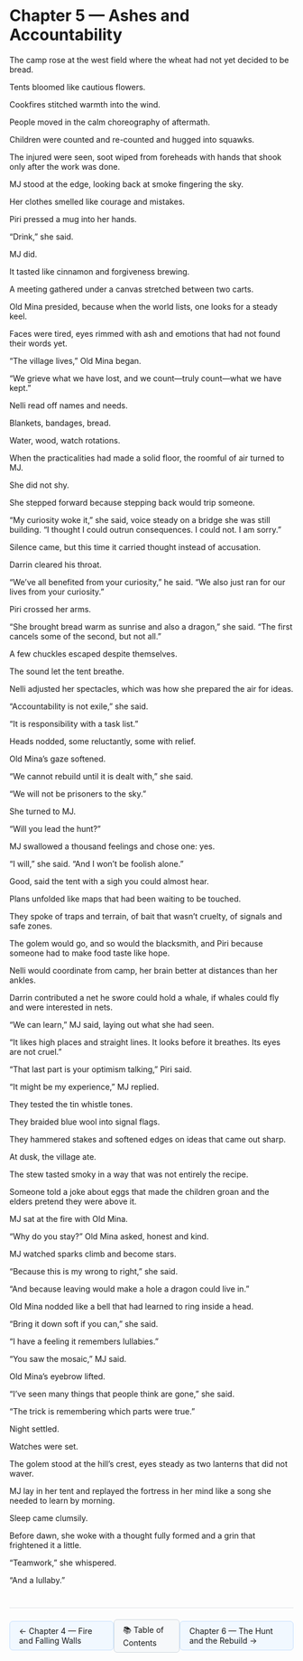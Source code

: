 # Chapter 5 — Ashes and Accountability

The camp rose at the west field where the wheat had not yet decided to be bread.

Tents bloomed like cautious flowers.

Cookfires stitched warmth into the wind.

People moved in the calm choreography of aftermath.

Children were counted and re-counted and hugged into squawks.

The injured were seen, soot wiped from foreheads with hands that shook only after the work was done.

MJ stood at the edge, looking back at smoke fingering the sky.

Her clothes smelled like courage and mistakes.

Piri pressed a mug into her hands.

“Drink,” she said.

MJ did.

It tasted like cinnamon and forgiveness brewing.

A meeting gathered under a canvas stretched between two carts.

Old Mina presided, because when the world lists, one looks for a steady keel.

Faces were tired, eyes rimmed with ash and emotions that had not found their words yet.

“The village lives,” Old Mina began.

“We grieve what we have lost, and we count—truly count—what we have kept.”

Nelli read off names and needs.

Blankets, bandages, bread.

Water, wood, watch rotations.

When the practicalities had made a solid floor, the roomful of air turned to MJ.

She did not shy.

She stepped forward because stepping back would trip someone.

“My curiosity woke it,” she said, voice steady on a bridge she was still building. “I thought I could outrun consequences. I could not. I am sorry.”

Silence came, but this time it carried thought instead of accusation.

Darrin cleared his throat.

“We’ve all benefited from your curiosity,” he said. “We also just ran for our lives from your curiosity.”

Piri crossed her arms.

“She brought bread warm as sunrise and also a dragon,” she said. “The first cancels some of the second, but not all.”

A few chuckles escaped despite themselves.

The sound let the tent breathe.

Nelli adjusted her spectacles, which was how she prepared the air for ideas.

“Accountability is not exile,” she said.

“It is responsibility with a task list.”

Heads nodded, some reluctantly, some with relief.

Old Mina’s gaze softened.

“We cannot rebuild until it is dealt with,” she said.

“We will not be prisoners to the sky.”

She turned to MJ.

“Will you lead the hunt?”

MJ swallowed a thousand feelings and chose one: yes.

“I will,” she said. “And I won’t be foolish alone.”

Good, said the tent with a sigh you could almost hear.

Plans unfolded like maps that had been waiting to be touched.

They spoke of traps and terrain, of bait that wasn’t cruelty, of signals and safe zones.

The golem would go, and so would the blacksmith, and Piri because someone had to make food taste like hope.

Nelli would coordinate from camp, her brain better at distances than her ankles.

Darrin contributed a net he swore could hold a whale, if whales could fly and were interested in nets.

“We can learn,” MJ said, laying out what she had seen.

“It likes high places and straight lines. It looks before it breathes. Its eyes are not cruel.”

“That last part is your optimism talking,” Piri said.

“It might be my experience,” MJ replied.

They tested the tin whistle tones.

They braided blue wool into signal flags.

They hammered stakes and softened edges on ideas that came out sharp.

At dusk, the village ate.

The stew tasted smoky in a way that was not entirely the recipe.

Someone told a joke about eggs that made the children groan and the elders pretend they were above it.

MJ sat at the fire with Old Mina.

“Why do you stay?” Old Mina asked, honest and kind.

MJ watched sparks climb and become stars.

“Because this is my wrong to right,” she said.

“And because leaving would make a hole a dragon could live in.”

Old Mina nodded like a bell that had learned to ring inside a head.

“Bring it down soft if you can,” she said.

“I have a feeling it remembers lullabies.”

“You saw the mosaic,” MJ said.

Old Mina’s eyebrow lifted.

“I’ve seen many things that people think are gone,” she said.

“The trick is remembering which parts were true.”

Night settled.

Watches were set.

The golem stood at the hill’s crest, eyes steady as two lanterns that did not waver.

MJ lay in her tent and replayed the fortress in her mind like a song she needed to learn by morning.

Sleep came clumsily.

Before dawn, she woke with a thought fully formed and a grin that frightened it a little.

“Teamwork,” she whispered.

“And a lullaby.”

<!-- NAVIGATION START -->
<div style="border-top: 1px solid #e1e4e8; margin-top: 40px; padding-top: 20px; display: flex; justify-content: space-between; align-items: center;">
  <a href="chapter-04-fire-and-falling-walls.html" style="background-color: #f1f8ff; border: 1px solid #c8e1ff; padding: 8px 16px; text-decoration: none; border-radius: 6px;">← Chapter 4 — Fire and Falling Walls</a>
  <a href="../index.html" style="background-color: #f6f8fa; border: 1px solid #d1d9e0; padding: 8px 16px; text-decoration: none; border-radius: 6px;">📚 Table of Contents</a>
  <a href="chapter-06-the-hunt-and-the-rebuild.html" style="background-color: #f1f8ff; border: 1px solid #c8e1ff; padding: 8px 16px; text-decoration: none; border-radius: 6px;">Chapter 6 — The Hunt and the Rebuild →</a>
</div>
<!-- NAVIGATION END -->
